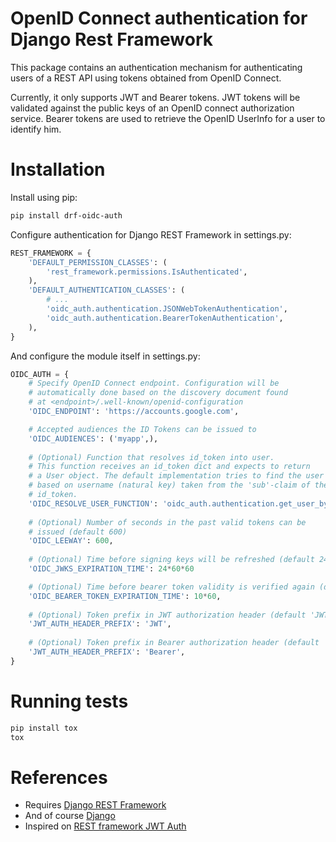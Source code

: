 # OpenID Connect authentication for Django Rest Framework

This package contains an authentication mechanism for authenticating 
users of a REST API using tokens obtained from OpenID Connect.

Currently, it only supports JWT and Bearer tokens. JWT tokens will be 
validated against the public keys of an OpenID connect authorization 
service. Bearer tokens are used to retrieve the OpenID UserInfo for a
user to identify him.

# Installation

Install using pip:

```sh
pip install drf-oidc-auth
```

Configure authentication for Django REST Framework in settings.py:

```py
REST_FRAMEWORK = {
    'DEFAULT_PERMISSION_CLASSES': (
        'rest_framework.permissions.IsAuthenticated',
    ),
    'DEFAULT_AUTHENTICATION_CLASSES': (
        # ...
        'oidc_auth.authentication.JSONWebTokenAuthentication',
        'oidc_auth.authentication.BearerTokenAuthentication',
    ),
}
```

And configure the module itself in settings.py:
```py
OIDC_AUTH = {
    # Specify OpenID Connect endpoint. Configuration will be
    # automatically done based on the discovery document found
    # at <endpoint>/.well-known/openid-configuration
    'OIDC_ENDPOINT': 'https://accounts.google.com',

    # Accepted audiences the ID Tokens can be issued to
    'OIDC_AUDIENCES': ('myapp',),
    
    # (Optional) Function that resolves id_token into user.
    # This function receives an id_token dict and expects to return
    # a User object. The default implementation tries to find the user
    # based on username (natural key) taken from the 'sub'-claim of the
    # id_token.
    'OIDC_RESOLVE_USER_FUNCTION': 'oidc_auth.authentication.get_user_by_id',
    
    # (Optional) Number of seconds in the past valid tokens can be 
    # issued (default 600)
    'OIDC_LEEWAY': 600,
    
    # (Optional) Time before signing keys will be refreshed (default 24 hrs)
    'OIDC_JWKS_EXPIRATION_TIME': 24*60*60

    # (Optional) Time before bearer token validity is verified again (default 10 minutes)
    'OIDC_BEARER_TOKEN_EXPIRATION_TIME': 10*60,
    
    # (Optional) Token prefix in JWT authorization header (default 'JWT')
    'JWT_AUTH_HEADER_PREFIX': 'JWT',
    
    # (Optional) Token prefix in Bearer authorization header (default 'Bearer')
    'JWT_AUTH_HEADER_PREFIX': 'Bearer',
}
```

# Running tests

```sh
pip install tox
tox
```

# References

* Requires [Django REST Framework](http://www.django-rest-framework.org/)
* And of course [Django](https://www.djangoproject.com/)
* Inspired on [REST framework JWT Auth](https://github.com/GetBlimp/django-rest-framework-jwt)

